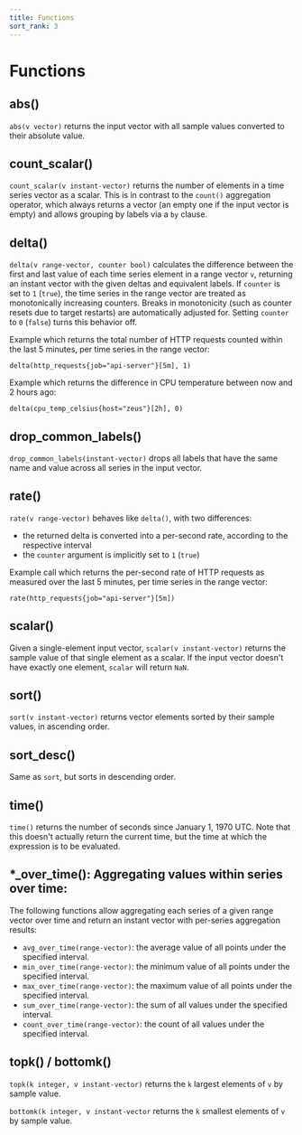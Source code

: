 ```yaml
---
title: Functions
sort_rank: 3
---
```


# Functions

## abs()

`abs(v vector)` returns the input vector with all sample values converted to
their absolute value.

## count_scalar()

`count_scalar(v instant-vector)` returns the number of elements in a time series
vector as a scalar. This is in contrast to the `count()` aggregation operator,
which always returns a vector (an empty one if the input vector is empty) and
allows grouping by labels via a `by` clause.

## delta()

`delta(v range-vector, counter bool)` calculates the difference between the
first and last value of each time series element in a range vector `v`,
returning an instant vector with the given deltas and equivalent labels. If
`counter` is set to `1` (`true`), the time series in the range vector are
treated as monotonically increasing counters. Breaks in monotonicity (such as
counter resets due to target restarts) are automatically adjusted for. Setting
`counter` to `0` (`false`) turns this behavior off.

Example which returns the total number of HTTP requests counted within the last
5 minutes, per time series in the range vector:

```
delta(http_requests{job="api-server"}[5m], 1)
```

Example which returns the difference in CPU temperature between now and 2 hours
ago:

```
delta(cpu_temp_celsius{host="zeus"}[2h], 0)
```

## drop_common_labels()

`drop_common_labels(instant-vector)` drops all labels that have the same name
and value across all series in the input vector.

## rate()

`rate(v range-vector)` behaves like `delta()`, with two differences:
* the returned delta is converted into a per-second rate, according to the respective interval
* the `counter` argument is implicitly set to `1` (`true`)

Example call which returns the per-second rate of HTTP requests as measured
over the last 5 minutes, per time series in the range vector:

```
rate(http_requests{job="api-server"}[5m])
```

## scalar()

Given a single-element input vector, `scalar(v instant-vector)` returns the
sample value of that single element as a scalar. If the input vector doesn't
have exactly one element, `scalar` will return `NaN`.

## sort()

`sort(v instant-vector)` returns vector elements sorted by their sample values,
in ascending order.

## sort_desc()

Same as `sort`, but sorts in descending order.

## time()

`time()` returns the number of seconds since January 1, 1970 UTC. Note that
this doesn't actually return the current time, but the time at which the
expression is to be evaluated.

## *_over_time(): Aggregating values within series over time:

The following functions allow aggregating each series of a given range vector
over time and return an instant vector with per-series aggregation results:

- `avg_over_time(range-vector)`: the average value of all points under the specified interval.
- `min_over_time(range-vector)`: the minimum value of all points under the specified interval.
- `max_over_time(range-vector)`: the maximum value of all points under the specified interval.
- `sum_over_time(range-vector)`: the sum of all values under the specified interval.
- `count_over_time(range-vector)`: the count of all values under the specified interval.

## topk() / bottomk()

`topk(k integer, v instant-vector)` returns the `k` largest elements of `v` by
sample value.

`bottomk(k integer, v instant-vector` returns the `k` smallest elements of `v`
by sample value.
